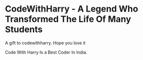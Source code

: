 # CodeWithHarry - A Legend Who Transformed The Life Of Many Students
A gift to codewithharry. Hope you love it


Code With Harry Is a Best Coder In India.
